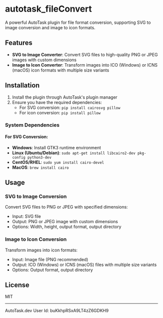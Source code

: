 # autotask_fileConvert

A powerful AutoTask plugin for file format conversion, supporting SVG to image conversion and image to icon formats.

## Features

- **SVG to Image Converter**: Convert SVG files to high-quality PNG or JPEG images with custom dimensions
- **Image to Icon Converter**: Transform images into ICO (Windows) or ICNS (macOS) icon formats with multiple size variants

## Installation

1. Install the plugin through AutoTask's plugin manager
2. Ensure you have the required dependencies:
   - For SVG conversion: `pip install cairosvg pillow`
   - For icon conversion: `pip install pillow`

### System Dependencies

#### For SVG Conversion:
- **Windows**: Install GTK3 runtime environment
- **Linux (Ubuntu/Debian)**: `sudo apt-get install libcairo2-dev pkg-config python3-dev`
- **CentOS/RHEL**: `sudo yum install cairo-devel`
- **MacOS**: `brew install cairo`

## Usage

### SVG to Image Conversion
Convert SVG files to PNG or JPEG with specified dimensions:
- Input: SVG file
- Output: PNG or JPEG image with custom dimensions
- Options: Width, height, output format, output directory

### Image to Icon Conversion
Transform images into icon formats:
- Input: Image file (PNG recommended)
- Output: ICO (Windows) or ICNS (macOS) files with multiple size variants
- Options: Output format, output directory

## License

MIT

---

AutoTask.dev User Id: buKkhpRSxA9LT4zZ6GDKH9
